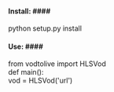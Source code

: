 #### Install: #### <br />
python setup.py install

#### Use: #### <br />
from vodtolive import HLSVod<br />
def main():<br />
   vod = HLSVod('url')